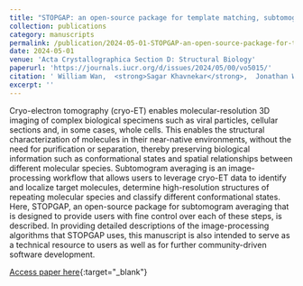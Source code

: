 ```yaml
---
title: "STOPGAP: an open-source package for template matching, subtomogram alignment and classification"
collection: publications
category: manuscripts
permalink: /publication/2024-05-01-STOPGAP-an-open-source-package-for-template-matching-subtomogram-alignment-and-classification
date: 2024-05-01
venue: 'Acta Crystallographica Section D: Structural Biology'
paperurl: 'https://journals.iucr.org/d/issues/2024/05/00/vo5015/'
citation: ' William Wan,  <strong>Sagar Khavnekar</strong>,  Jonathan Wagner, &quot;STOPGAP: an open-source package for template matching, subtomogram alignment and classification.&quot; Acta Crystallographica Section D: Structural Biology, 2024.'
excerpt: ''
---
```


Cryo-electron tomography (cryo-ET) enables molecular-resolution 3D imaging of complex biological specimens such as viral particles, cellular sections and, in some cases, whole cells. This enables the structural characterization of molecules in their near-native environments, without the need for purification or separation, thereby preserving biological information such as conformational states and spatial relationships between different molecular species. Subtomogram averaging is an image-processing workflow that allows users to leverage cryo-ET data to identify and localize target molecules, determine high-resolution structures of repeating molecular species and classify different conformational states. Here, STOPGAP, an open-source package for subtomogram averaging that is designed to provide users with fine control over each of these steps, is described. In providing detailed descriptions of the image-processing algorithms that STOPGAP uses, this manuscript is also intended to serve as a technical resource to users as well as for further community-driven software development.

[Access paper here](https://journals.iucr.org/d/issues/2024/05/00/vo5015/){:target="_blank"}

